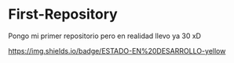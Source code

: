 # First-Repository
Pongo mi primer repositorio pero en realidad llevo ya 30 xD

https://img.shields.io/badge/ESTADO-EN%20DESARROLLO-yellow
